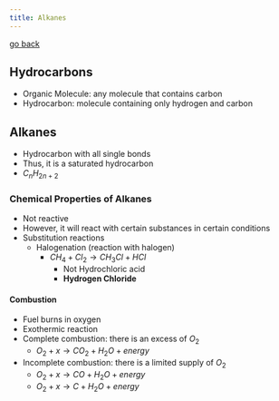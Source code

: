 ```yaml
---
title: Alkanes
---
```


[go back](11Subjects/11Chemistry)

## Hydrocarbons
- Organic Molecule: any molecule that contains carbon
- Hydrocarbon: molecule containing only hydrogen and carbon

## Alkanes
- Hydrocarbon with all single bonds
- Thus, it is a saturated hydrocarbon
- $C_n H_{2n+2}$

### Chemical Properties of Alkanes
- Not reactive
- However, it will react with certain substances in certain conditions
- Substitution reactions
	- Halogenation (reaction with halogen)
		- $CH_4+Cl_2\rightarrow CH_3Cl + HCl$
			- Not Hydrochloric acid
			- **Hydrogen Chloride**[]()
#### Combustion
- Fuel burns in oxygen
- Exothermic reaction
- Complete combustion: there is an excess of $O_2$
	- $O_2 + x \rightarrow CO_2 + H_2O+energy$
- Incomplete combustion: there is a limited supply of $O_2$
	- $O_2+x \rightarrow CO+H_2O+energy$
	- $O_2+x \rightarrow C+H_2O+energy$

